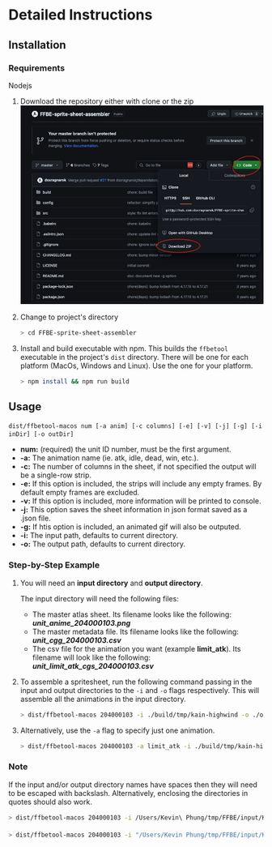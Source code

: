 # Detailed Instructions
## Installation
### Requirements
Nodejs

1. Download the repository either with clone or the zip
![download project](download.png)
2. Change to project's directory
    ```bash
    > cd FFBE-sprite-sheet-assembler
    ```

3. Install and build executable with npm. This builds the `ffbetool` executable in the project's `dist` directory. There will be one for each platform (MacOs, Windows and Linux). Use the one for your platform.

    ```bash
    > npm install && npm run build
    ```
## Usage
```
dist/ffbetool-macos num [-a anim] [-c columns] [-e] [-v] [-j] [-g] [-i inDir] [-o outDir]

```
* **num:** (required) the unit ID number, must be the first argument.
* **-a:** The animation name (ie. atk, idle, dead, win, etc.).
* **-c:** The number of columns in the sheet, if not specified the output will be a single-row strip.
* **-e:** If this option is included, the strips will include any empty frames. By default empty frames are excluded.
* **-v:** If this option is included, more information will be printed to console.
* **-j:** This option saves the sheet information in json format saved as a .json file.
* **-g:** If htis option is included, an animated gif will also be outputed.
* **-i:** The input path, defaults to current directory.
* **-o:** The output path, defaults to current directory.

### Step-by-Step Example
1. You will need an **input directory** and **output directory**.

    The input directory will need the following files:

    - The master atlas sheet. Its filename looks like the following: ***unit_anime_204000103.png***
    - The master metadata file. Its filename looks like the following: ***unit_cgg_204000103.csv***
    - The csv file for the animation you want (example **limit_atk**). Its filename will look like the following: ***unit_limit_atk_cgs_204000103.csv***
2. To assemble a spritesheet, run the following command passing in the input and output directories to the `-i` and `-o` flags respectively. This will assemble all the animations in the input directory.

    ```bash
    > dist/ffbetool-macos 204000103 -i ./build/tmp/kain-highwind -o ./output
    ```

3. Alternatively, use the `-a` flag to specify just one animation.

    ```bash
    > dist/ffbetool-macos 204000103 -a limit_atk -i ./build/tmp/kain-highwind -o ./output
    ```

### Note

If the input and/or output directory names have spaces then they will need to be escaped with backslash. Alternatively, enclosing the directories in quotes should also work.
```bash
> dist/ffbetool-macos 204000103 -i /Users/Kevin\ Phung/tmp/FFBE/input/Kain\ Highwind -o /Users/Kevin\ Phung/FFBE/output/Kain\ Highwind

> dist/ffbetool-macos 204000103 -i "/Users/Kevin Phung/tmp/FFBE/input/Kain Highwind" -o "/Users/Kevin Phung/FFBE/output/Kain Highwind"
```

